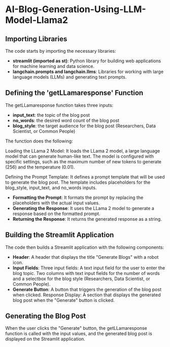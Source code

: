 <h1>AI-Blog-Generation-Using-LLM-Model-Llama2</h1>

<h2>Importing Libraries</h2>
The code starts by importing the necessary libraries:

- **streamlit (imported as st)**: Python library for building web applications for machine learning and data science.
- **langchain.prompts and langchain.llms**: Libraries for working with large language models (LLMs) and generating text prompts.

<h2>Defining the 'getLLamaresponse' Function</h2>
The getLLamaresponse function takes three inputs:

- **input_text**: the topic of the blog post
- **no_words**: the desired word count of the blog post
- **blog_style**: the target audience for the blog post (Researchers, Data Scientist, or Common People)

The function does the following:

Loading the LLama 2 Model: It loads the LLama 2 model, a large language model that can generate human-like text. The model is configured with specific settings, such as the maximum number of new tokens to generate (256) and the temperature (0.01).

Defining the Prompt Template: It defines a prompt template that will be used to generate the blog post. The template includes placeholders for the blog_style, input_text, and no_words inputs.

- **Formatting the Prompt**: It formats the prompt by replacing the placeholders with the actual input values.
- **Generating the Response**: It uses the LLama 2 model to generate a response based on the formatted prompt.
- **Returning the Response**: It returns the generated response as a string.

<h2>Building the Streamlit Application</h2>
The code then builds a Streamlit application with the following components:

- **Header**: A header that displays the title "Generate Blogs" with a robot icon.
- **Input Fields**: Three input fields:
A text input field for the user to enter the blog topic.
Two columns with text input fields for the number of words and a selectbox for the blog style (Researchers, Data Scientist, or Common People).
- **Generate Button**: A button that triggers the generation of the blog post when clicked.
Response Display: A section that displays the generated blog post when the "Generate" button is clicked.

<h2>Generating the Blog Post</h2>
When the user clicks the "Generate" button, the getLLamaresponse function is called with the input values, and the generated blog post is displayed on the Streamlit application.
